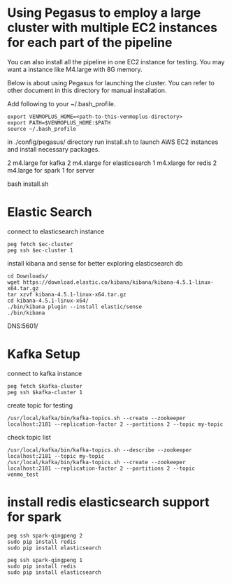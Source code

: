 # Using Pegasus to employ a large cluster with multiple EC2 instances for each part of the pipeline

You can also install all the pipeline in one EC2 instance for testing. You may want a instance like M4.large with 8G memory.

Below is about using Pegasus for launching the cluster. You can refer to other document in this directory for manual installation.

Add following to your ~/.bash_profile.

```shell
export VENMOPLUS_HOME=<path-to-this-venmoplus-directory>
export PATH=$VENMOPLUS_HOME:$PATH
source ~/.bash_profile
```

in ./config/pegasus/ directory
run install.sh to launch AWS EC2 instances and install necessary packages.

2 m4.large for kafka
2 m4.xlarge for elasticsearch
1 m4.xlarge for redis
2 m4.large for spark
1  for server


bash install.sh



Elastic Search
====

connect to elasticsearch instance

```
peg fetch $ec-cluster
peg ssh $ec-cluster 1
```
install kibana and sense for better exploring elasticsearch db

```
cd Downloads/
wget https://download.elastic.co/kibana/kibana/kibana-4.5.1-linux-x64.tar.gz
tar xzvf kibana-4.5.1-linux-x64.tar.gz
cd kibana-4.5.1-linux-x64/
./bin/kibana plugin --install elastic/sense
./bin/kibana
```
DNS:5601/



Kafka Setup
======
connect to kafka instance

```
peg fetch $kafka-cluster
peg ssh $kafka-cluster 1
```
create topic for testing

```
/usr/local/kafka/bin/kafka-topics.sh --create --zookeeper localhost:2181 --replication-factor 2 --partitions 2 --topic my-topic
```
check topic list

```
/usr/local/kafka/bin/kafka-topics.sh --describe --zookeeper localhost:2181 --topic my-topic
/usr/local/kafka/bin/kafka-topics.sh --create --zookeeper localhost:2181 --replication-factor 2 --partitions 2 --topic venmo_test
```
install redis elasticsearch support for spark
=====
```
peg ssh spark-qingpeng 2
sudo pip install redis
sudo pip install elasticsearch

peg ssh spark-qingpeng 1
sudo pip install redis
sudo pip install elasticsearch
```
